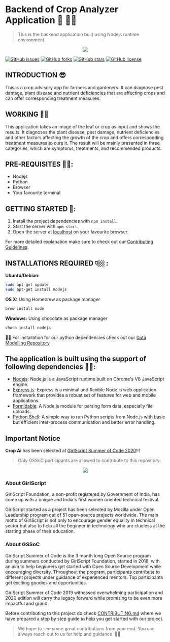 # Backend of Crop Analyzer Application 🍂 👩‍🌾
> This is the backend application built using Nodejs runtime environment.

<p align="center">
    <img src="https://user-images.githubusercontent.com/49617450/79211156-7a7b8980-7e63-11ea-93cd-ed60dbff6ff7.png">
</p>




[![GitHub issues](https://img.shields.io/github/issues/CropAi/Backend)](https://github.com/CropAi/Backend/issues)  [![GitHub forks](https://img.shields.io/github/forks/CropAi/Backend)](https://github.com/CropAi/Backend/network)  [![GitHub stars](https://img.shields.io/github/stars/CropAi/Backend)](https://github.com/CropAi/Backend/stargazers)  [![GitHub license](https://img.shields.io/github/license/CropAi/Backend)](https://github.com/CropAi/Backend)


## INTRODUCTION 😎
This is a crop advisory app for farmers and gardeners. It can diagnose pest damage, plant disease and nutrient deficiencies that are affecting crops and can offer corresponding treatment measures.

## WORKING 👨‍💻 

This application takes an image of the leaf or crop as input and shows the results. It diagnoses the plant disease, pest damage, nutrient deficiencies and other factors affecting the growth of the crop and offers corresponding treatment measures to cure it. The result will be mainly presented in three categories, which are symptoms, treatments, and recommended products.

## PRE-REQUISITES 👊🏻:

- Nodejs
- Python
- Browser
- Your favourite terminal


## GETTING STARTED 🤖:

1. Install the project dependencies with `npm install`.
2. Start the server with `npm start`.
3. Open the server at [localhost](http://localhost:3000/) on your favourite browser.

For more detailed explanation make sure to check out our [Contributing Guidelines](CONTRIBUTING.md).



## INSTALLATIONS REQUIRED 👇🏼 :

**Ubuntu/Debian:**
````sh
sudo apt-get update
sudo apt-get install nodejs 
````

**OS X:**
Using Homebrew as package manager
````sh
brew install node
````

**Windows:**
Using chocolate as package manager
````sh
choco install nodejs
````

💪🏼 For installation for our python dependencies check out our [Data Modelling Repository](https://github.com/CropAi/Data-Modeling/) 


## The application is built using the support of following dependencies 👌🏻: 

- [Nodejs](https://nodejs.org/en/): Node.js is a JavaScript runtime built on Chrome's V8 JavaScript engine.
- [Express.js](https://expressjs.com/): Express is a minimal and flexible Node.js web application framework that provides a robust set of features for web and mobile applications.
- [Formidable](https://www.npmjs.com/package/formidable): A Node.js module for parsing form data, especially file uploads.
- [Python Shell](https://www.npmjs.com/package/python-shell): A simple way to run Python scripts from Node.js with basic but efficient inter-process communication and better error handling.


## Important Notice

**Crop Ai** has been selected at [GirlScript Summer of Code 2020](https://www.gssoc.tech/)!!!

> Only GSSoC participants are allowed to contribute to this repository.

<p align="center">
<img src="https://user-images.githubusercontent.com/49617450/79212537-6d5f9a00-7e65-11ea-8885-c0d5ad25524c.png">
</p>


### About GirlScript
GirlScript Foundation, a non-profit registered by Government of India, has come up with a unique and India's first women oriented technical festival.

GirlScript started as a project has been selected by Mozilla under Open Leadership program out of 51 open-source projects worldwide. The main motto of GirlScript is not only to encourage gender equality in technical sector but also to help all the beginner in technology who are clueless at the starting phase of their education.

### About GSSoC
GirlScript Summer of Code is the 3 month long Open Source program during summers conducted by GirlScript Foundation, started in 2018, with an aim to help beginners get started with Open Source Development while encouraging diversity. Throughout the program, participants contribute to different projects under guidance of experienced mentors. Top participants get exciting goodies and opportunities.

GirlScript Summer of Code 2019 witnessed overwhelming participation and 2020 edition will carry the legacy forward while promising to be even more impactful and grand.


Before contributing to this project do check [CONTRIBUTING.md](./CONTRIBUTING.md) where we have prepared a step by step guide to help you get started with our project.


> We hope to see some great contributions from your end. You can always reach out to us for help and guidance. 👼🏼
